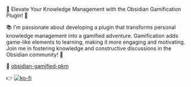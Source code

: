 🚀 Elevate Your Knowledge Management with the Obsidian Gamification Plugin! 🌟

📚 I'm passionate about developing a plugin that transforms personal knowledge management into a gamified adventure. Gamification adds game-like elements to learning, making it more engaging and motivating. Join me in fostering knowledge and constructive discussions in the Obsidian community! 🌱

🔗 [obsidian-gamified-pkm](https://github.com/saertna/obsidian-gamified-pkm)

👉 [![ko-fi](https://ko-fi.com/img/githubbutton_sm.svg)](https://ko-fi.com/J3J6DYYS5)
